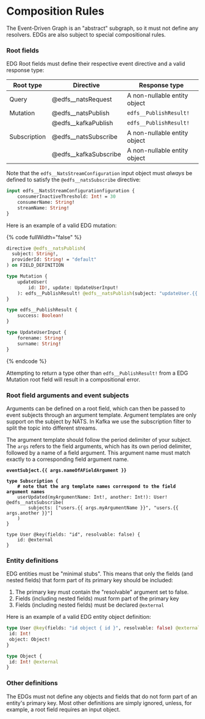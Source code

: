 # Composition Rules

The Event-Driven Graph is an "abstract" subgraph, so it must not define any resolvers. EDGs are also subject to special compositional rules.

### Root fields

EDG Root fields must define their respective event directive and a valid response type:

| Root type    | Directive               | Response type                |
| ------------ | ----------------------- | ---------------------------- |
| Query        | @edfs\_\_natsRequest    | A non-nullable entity object |
| Mutation     | @edfs\_\_natsPublish    | `edfs__PublishResult!`       |
|              | @edfs\_\_kafkaPublish   | `edfs__PublishResult!`       |
| Subscription | @edfs\_\_natsSubscribe  | A non-nullable entity object |
|              | @edfs\_\_kafkaSubscribe | A non-nullable entity object |

Note that the `edfs__NatsStreamConfiguration` input object must _always_ be defined to satisfy the `@edfs__natsSubscribe` directive:

```graphql
input edfs__NatsStreamConfigurationfiguration {
    consumerInactiveThreshold: Int! = 30
    consumerName: String!
    streamName: String!
}
```

Here is an example of a valid EDG mutation:

{% code fullWidth="false" %}
```graphql
directive @edfs__natsPublish(
  subject: String!, 
  providerId: String! = "default"
) on FIELD_DEFINITION

type Mutation {
    updateUser(
        id: ID!, update: UpdateUserInput!
    ): edfs__PublishResult! @edfs__natsPublish(subject: "updateUser.{{ args.id }}")
}

type edfs__PublishResult {
    success: Boolean!
}

type UpdateUserInput {
    forename: String!
    surname: String!
}
```
{% endcode %}

Attempting to return a type other than `edfs__PublishResult!` from a EDG Mutation root field will result in a compositional error.

### Root field arguments and event subjects

Arguments can be defined on a root field, which can then be passed to event subjects through an argument template. Argument templates are only support on the subject by NATS. In Kafka we use the subscription filter to split the topic into different streams.

The argument template should follow the period delimiter of your subject. The `args` refers to the field arguments, which has its own period delimiter, followed by a name of a field argument. This argument name must match exactly to a corresponding field argument name.

<pre class="language-bash"><code class="lang-bash"><strong>eventSubject.{{ args.nameOfAFieldArgument }}
</strong></code></pre>

<pre class="language-graphql" data-full-width="false"><code class="lang-graphql"><strong>type Subscription {
</strong><strong>    # note that the arg template names correspond to the field argument names
</strong>    userUpdated(myArgumentName: Int!, another: Int!): User! @edfs__natsSubscribe(
        subjects: ["users.{{ args.myArgumentName }}", "users.{{ args.another }}"]
    )
}

type User @key(fields: "id", resolvable: false) {
    id: @external
}
</code></pre>

### Entity definitions

EDG entities must be "minimal stubs". This means that only the fields (and nested fields) that form part of its primary key should be included:

1. The primary key must contain the "resolvable" argument set to false.
2. Fields (including nested fields) must form part of the primary key
3. Fields (including nested fields) must be declared `@external`

Here is an example of a valid EDG entity object definition:

```graphql
type User @key(fields: "id object { id }", resolvable: false) @external {
 id: Int!
 object: Object!
}

type Object {
 id: Int! @external
}
```

### Other definitions

The EDGs must not define any objects and fields that do not form part of an entity's primary key. Most other definitions are simply ignored, unless, for example, a root field requires an input object.

